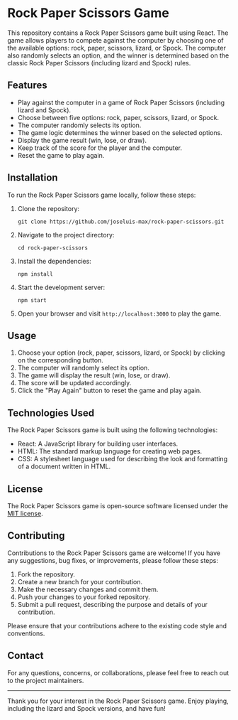 # Rock Paper Scissors Game

This repository contains a Rock Paper Scissors game built using React. The game allows players to compete against the computer by choosing one of the available options: rock, paper, scissors, lizard, or Spock. The computer also randomly selects an option, and the winner is determined based on the classic Rock Paper Scissors (including lizard and Spock) rules.

## Features

- Play against the computer in a game of Rock Paper Scissors (including lizard and Spock).
- Choose between five options: rock, paper, scissors, lizard, or Spock.
- The computer randomly selects its option.
- The game logic determines the winner based on the selected options.
- Display the game result (win, lose, or draw).
- Keep track of the score for the player and the computer.
- Reset the game to play again.

## Installation

To run the Rock Paper Scissors game locally, follow these steps:

1. Clone the repository:

   ```
   git clone https://github.com/joseluis-max/rock-paper-scissors.git
   ```

2. Navigate to the project directory:

   ```
   cd rock-paper-scissors
   ```

3. Install the dependencies:

   ```
   npm install
   ```

4. Start the development server:

   ```
   npm start
   ```

5. Open your browser and visit `http://localhost:3000` to play the game.

## Usage

1. Choose your option (rock, paper, scissors, lizard, or Spock) by clicking on the corresponding button.
2. The computer will randomly select its option.
3. The game will display the result (win, lose, or draw).
4. The score will be updated accordingly.
5. Click the "Play Again" button to reset the game and play again.

## Technologies Used

The Rock Paper Scissors game is built using the following technologies:

- React: A JavaScript library for building user interfaces.
- HTML: The standard markup language for creating web pages.
- CSS: A stylesheet language used for describing the look and formatting of a document written in HTML.

## License

The Rock Paper Scissors game is open-source software licensed under the [MIT license](LICENSE).

## Contributing

Contributions to the Rock Paper Scissors game are welcome! If you have any suggestions, bug fixes, or improvements, please follow these steps:

1. Fork the repository.
2. Create a new branch for your contribution.
3. Make the necessary changes and commit them.
4. Push your changes to your forked repository.
5. Submit a pull request, describing the purpose and details of your contribution.

Please ensure that your contributions adhere to the existing code style and conventions.

## Contact

For any questions, concerns, or collaborations, please feel free to reach out to the project maintainers.

---

Thank you for your interest in the Rock Paper Scissors game. Enjoy playing, including the lizard and Spock versions, and have fun!
